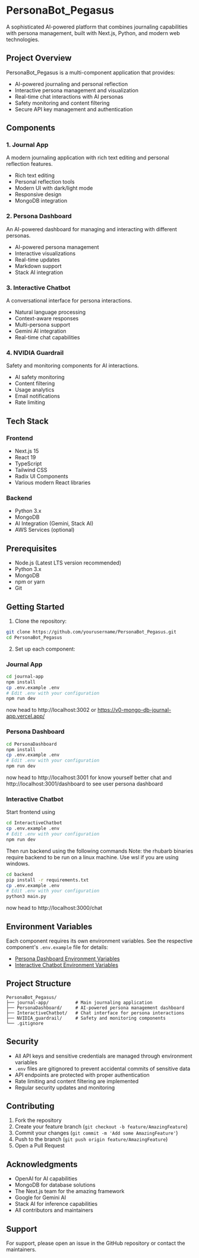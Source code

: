 # PersonaBot_Pegasus

A sophisticated AI-powered platform that combines journaling capabilities with persona management, built with Next.js, Python, and modern web technologies.

## Project Overview

PersonaBot_Pegasus is a multi-component application that provides:
- AI-powered journaling and personal reflection
- Interactive persona management and visualization
- Real-time chat interactions with AI personas
- Safety monitoring and content filtering
- Secure API key management and authentication

## Components

### 1. Journal App
A modern journaling application with rich text editing and personal reflection features.
- Rich text editing
- Personal reflection tools
- Modern UI with dark/light mode
- Responsive design
- MongoDB integration

### 2. Persona Dashboard
An AI-powered dashboard for managing and interacting with different personas.
- AI-powered persona management
- Interactive visualizations
- Real-time updates
- Markdown support
- Stack AI integration

### 3. Interactive Chatbot
A conversational interface for persona interactions.
- Natural language processing
- Context-aware responses
- Multi-persona support
- Gemini AI integration
- Real-time chat capabilities

### 4. NVIDIA Guardrail
Safety and monitoring components for AI interactions.
- AI safety monitoring
- Content filtering
- Usage analytics
- Email notifications
- Rate limiting

## Tech Stack

### Frontend
- Next.js 15
- React 19
- TypeScript
- Tailwind CSS
- Radix UI Components
- Various modern React libraries

### Backend
- Python 3.x
- MongoDB
- AI Integration (Gemini, Stack AI)
- AWS Services (optional)

## Prerequisites

- Node.js (Latest LTS version recommended)
- Python 3.x
- MongoDB
- npm or yarn
- Git

## Getting Started

1. Clone the repository:
```bash
git clone https://github.com/yourusername/PersonaBot_Pegasus.git
cd PersonaBot_Pegasus
```

2. Set up each component:

### Journal App
```bash
cd journal-app
npm install
cp .env.example .env
# Edit .env with your configuration
npm run dev
```
now head to http://localhost:3002 or https://v0-mongo-db-journal-app.vercel.app/

### Persona Dashboard
```bash
cd PersonaDashboard
npm install
cp .env.example .env
# Edit .env with your configuration
npm run dev
```
now head to http://localhost:3001 for know yourself better chat and http://localhost:3001/dashboard to see user persona dashboard 

### Interactive Chatbot
Start frontend using

```bash
cd InteractiveChatbot
cp .env.example .env
# Edit .env with your configuration
npm run dev
```
Then run backend using the following commands
Note: the rhubarb binaries require backend to be run on a linux machine. Use wsl if you are using windows.
```bash
cd backend
pip install -r requirements.txt
cp .env.example .env
# Edit .env with your configuration
python3 main.py
```

now head to http://localhost:3000/chat


## Environment Variables

Each component requires its own environment variables. See the respective component's `.env.example` file for details:

- [Persona Dashboard Environment Variables](PersonaDashboard/.env.example)
- [Interactive Chatbot Environment Variables](InteractiveChatbot/.env.example)


## Project Structure

```
PersonaBot_Pegasus/
├── journal-app/          # Main journaling application
├── PersonaDashboard/     # AI-powered persona management dashboard
├── InteractiveChatbot/   # Chat interface for persona interactions
├── NVIDIA_guardrail/     # Safety and monitoring components
└── .gitignore
```

## Security

- All API keys and sensitive credentials are managed through environment variables
- `.env` files are gitignored to prevent accidental commits of sensitive data
- API endpoints are protected with proper authentication
- Rate limiting and content filtering are implemented
- Regular security updates and monitoring

## Contributing

1. Fork the repository
2. Create your feature branch (`git checkout -b feature/AmazingFeature`)
3. Commit your changes (`git commit -m 'Add some AmazingFeature'`)
4. Push to the branch (`git push origin feature/AmazingFeature`)
5. Open a Pull Request


## Acknowledgments

- OpenAI for AI capabilities
- MongoDB for database solutions
- The Next.js team for the amazing framework
- Google for Gemini AI
- Stack AI for inference capabilities
- All contributors and maintainers

## Support

For support, please open an issue in the GitHub repository or contact the maintainers. 